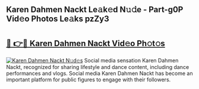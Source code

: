 ## Karen Dahmen Nackt Le𝚊k𝚎d N𝚞𝚍e - Part-g0P Vid𝚎o Photos Le𝚊ks pzZy3

# <h2><a href="http://fb6y9o.evod.top/?m=Karen+Dahmen+Nackt">🔗 👉🔴 Karen Dahmen Nackt Vid𝚎o Ph𝚘t𝚘s</a></h2>

[![Karen Dahmen Nackt N𝚞d𝚎s](https://i.imgur.com/8V9OHl7.gif)](http://fb6y9o.evod.top/?m=Karen+Dahmen+Nackt)
Social media sensation Karen Dahmen Nackt, recognized for sharing lifestyle and dance content, including dance performances and vlogs. Social media Karen Dahmen Nackt has become an important platform for public figures to engage with their followers. 
